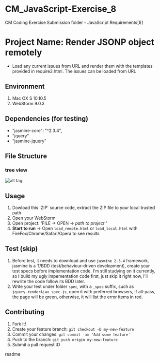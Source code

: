 # CM_JavaScript-Exercise_8
CM Coding Exercise Submission folder - JavaScript Requirements[8]
<snippet>
  <content>
# Project Name: Render JSONP object remotely

* Load any current issues from URL and render them with the templates provided in require­3.html. The issues can be loaded from URL

## Environment
1. Mac OX S 10.10.5
2. WebStorm 9.0.3

## Dependencies (for testing)
- "jasmine-core": "^2.3.4",
- "jquery"
- "jasmine-jquery"

## File Structure
### tree view 

![alt tag](https://cloud.githubusercontent.com/assets/3906272/9496914/f7a49f22-4c55-11e5-89c4-1b2e5d5005d4.png)

## Usage
1. Dowload this 'ZIP' source code, extract the ZIP file to your local trusted path
2. Open your WebStorm
3. Open project: 'FILE -> OPEN -> *path to project* '
4. **Start to run** -> Open `load_remote.html` or `load_local.html` with FireFox/Chrome/Safari/Opera to see results 

## Test (skip)
1. Before test, it needs to download and use `jasmine 2.3.4` framework, jasmine is a T/BDD (test/behaviour-driven development), create your test specs before implementation code. I'm still studying on it currently, so I build my ugly impementation code first, just skip it right now, I'll rewrite the code follow its BDD later. 
2. Write your test under folder `spec`, with a `_spec` suffix, such as `jquery.renderAjax_spec.js`, open it with preferred browsers, if all-pass, the page will be green, otherwise, it will list the error items in red.

## Contributing
1. Fork it!
2. Create your feature branch: `git checkout -b my-new-feature`
3. Commit your changes: `git commit -am 'Add some feature'`
4. Push to the branch: `git push origin my-new-feature`
5. Submit a pull request :D

</content>
  <tabTrigger>readme</tabTrigger>
</snippet>
